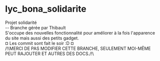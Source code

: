 # lyc_bona_solidarite
Projet solidarité  
-- Branche gérée par Thibault  
S'occupe des nouvelles fonctionnalité pour améliorer à la fois l'apparence du site mais aussi des petits gadget.  
¤ Les commit sont fait le soir :D ¤  
/!\MERCI DE PAS MODIFIER CETTE BRANCHE, SEULEMENT MOI-MÊME PEUT RAJOUTER ET AUTRES DES DOCS./!\  
